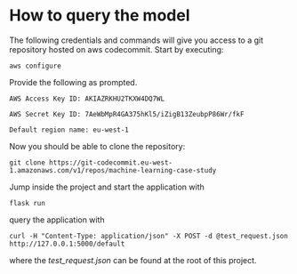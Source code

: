 # How to query the model 

The following credentials and commands will give you access to a git repository hosted on aws codecommit. Start by executing:

`aws configure`

Provide the following as prompted.

`AWS Access Key ID: AKIAZRKHU2TKXW4DQ7WL`

`AWS Secret Key ID: 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`

`Default region name: eu-west-1`

Now you should be able to clone the repository:

`git clone https://git-codecommit.eu-west-1.amazonaws.com/v1/repos/machine-learning-case-study`

Jump inside the project and start the application with

`flask run`

query the application with

`curl -H "Content-Type: application/json" -X POST -d @test_request.json http://127.0.0.1:5000/default`

where the *test_request.json* can be found at the root of this project.
